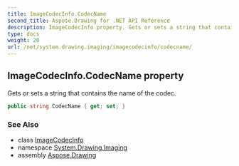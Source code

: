 ```yaml
---
title: ImageCodecInfo.CodecName
second_title: Aspose.Drawing for .NET API Reference
description: ImageCodecInfo property. Gets or sets a string that contains the name of the codec
type: docs
weight: 20
url: /net/system.drawing.imaging/imagecodecinfo/codecname/
---
```

## ImageCodecInfo.CodecName property

Gets or sets a string that contains the name of the codec.

```csharp
public string CodecName { get; set; }
```

### See Also

* class [ImageCodecInfo](../)
* namespace [System.Drawing.Imaging](../../imagecodecinfo/)
* assembly [Aspose.Drawing](../../../)


